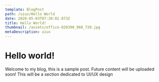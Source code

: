 ```yaml
---
template: BlogPost
path: /uiux/Hello World
date: 2020-05-03T07:20:02.073Z
title: Hello World!
thumbnail: /assets/office-820390_960_720.jpg
metaDescription: uiux
---
```

# Hello world!

Welcome to my blog, this is a sample post. Future content will be uploaded soon! This will be a section dedicated to UI/UX design
